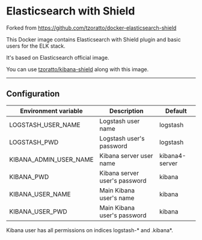 # Elasticsearch with Shield

Forked from https://github.com/tzoratto/docker-elasticsearch-shield

This Docker image contains Elasticsearch with Shield plugin and basic users for the ELK stack.

It's based on Elasticsearch official image.

You can use [tzoratto/kibana-shield](https://hub.docker.com/r/tzoratto/kibana-shield/) along with this image.

***

## Configuration

Environment variable | Description                   | Default
-------------------- | ----------------------------- | --------
LOGSTASH_USER_NAME   | Logstash user name            | logstash
LOGSTASH_PWD         | Logstash user's password      | logstash
KIBANA_ADMIN_USER_NAME | Kibana server user name     | kibana4-server
KIBANA_PWD           | Kibana server user's password | kibana
KIBANA_USER_NAME     | Main Kibana user's name       | kibana
KIBANA_USER_PWD      | Main Kibana user's password   | kibana

Kibana user has all permissions on indices logstash-* and .kibana*.  